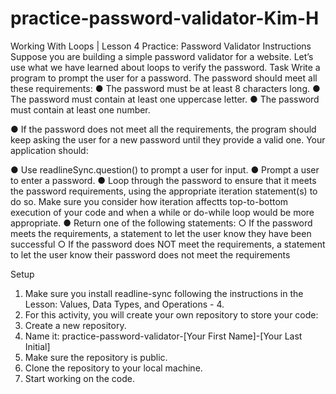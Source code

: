 <!-- @format -->

# practice-password-validator-Kim-H

Working With Loops | Lesson 4
Practice: Password Validator
Instructions
Suppose you are building a simple password validator for a website. Let’s use what
we have learned about loops to verify the password.
Task
Write a program to prompt the user for a password. The password should meet all
these requirements:
● The password must be at least 8 characters long.
● The password must contain at least one uppercase letter.
● The password must contain at least one number.

● If the password does not meet all the requirements, the program should
keep asking the user for a new password until they provide a valid one.
Your application should:

● Use readlineSync.question() to prompt a user for input.
● Prompt a user to enter a password.
● Loop through the password to ensure that it meets the password
requirements, using the appropriate iteration statement(s) to do so. Make
sure you consider how iteration affectts top-to-bottom execution of your code
and when a while or do-while loop would be more appropriate.
● Return one of the following statements:
○ If the password meets the requirements, a statement to let the user
know they have been successful
○ If the password does NOT meet the requirements, a statement to let
the user know their password does not meet the requirements

Setup

1. Make sure you install readline-sync following the instructions in the
   Lesson: Values, Data Types, and Operations - 4.
2. For this activity, you will create your own repository to store your code:
3. Create a new repository.
4. Name it: practice-password-validator-[Your First Name]-[Your Last
   Initial]
5. Make sure the repository is public.
6. Clone the repository to your local machine.
7. Start working on the code.
